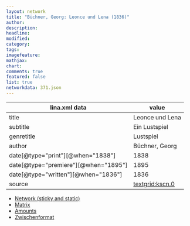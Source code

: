 ```yaml
---
layout: network
title: "Büchner, Georg: Leonce und Lena (1836)"
author:
description:
headline:
modified:
category:
tags:
imagefeature: 
mathjax: 
chart: 
comments: true
featured: false
list: true
networkdata: 371.json
---
```

lina.xml data  | value
------------- | -------------
title|Leonce und Lena
subtitle|Ein Lustspiel
genretitle|Lustspiel
author|Büchner, Georg
date[@type="print"][@when="1838"]|1838
date[@type="premiere"][@when="1895"]|1895
date[@type="written"][@when="1836"]|1836
source|[textgrid:kscn.0](https://textgridlab.org/1.0/tgcrud-public/rest/textgrid:kscn.0/data)



* [Network (sticky and static)](/network371)
* [Matrix](/matrix371)
* [Amounts](/amount371)
* [Zwischenformat](/lina371 )
